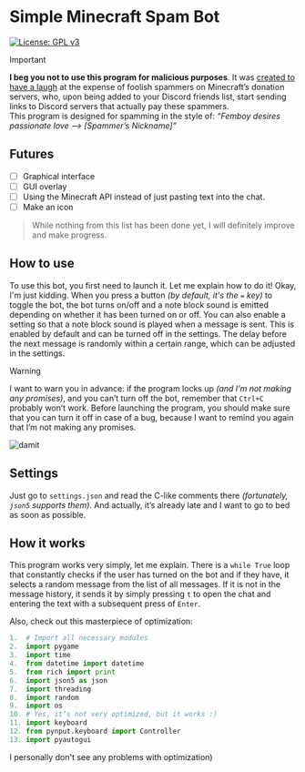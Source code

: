# Simple Minecraft Spam Bot

[![License: GPL v3](https://img.shields.io/badge/License-GPLv3-blue.svg)](https://www.gnu.org/licenses/gpl-3.0)

> [!IMPORTANT]
> <b>I beg you not to use this program for malicious purposes</b>. It was <ins>created to have a laugh</ins> at the expense of foolish spammers on Minecraft’s donation servers, who, upon being added to your Discord friends list, start sending links to Discord servers that actually pay these spammers.<br>This program is designed for spamming in the style of: <i>“Femboy desires passionate love —> _[Spammer’s Nickname]_”</i>
## Futures
- [ ] Graphical interface
- [ ] GUI overlay
- [ ] Using the Minecraft API instead of just pasting text into the chat.
- [ ] Make an icon
> While nothing from this list has been done yet, I will definitely improve and make progress.

## How to use
To use this bot, you first need to launch it. Let me explain how to do it! Okay, I'm just kidding. When you press a button <i>(by default, it's the `=` key)</i> to toggle the bot, the bot turns on/off and a note block sound is emitted depending on whether it has been turned on or off. You can also enable a setting so that a note block sound is played when a message is sent. This is enabled by default and can be turned off in the settings. The delay before the next message is randomly within a certain range, which can be adjusted in the settings.
> [!WARNING]
> I want to warn you in advance: if the program locks up <i>(and I’m not making any promises)</i>, and you can’t turn off the bot, remember that `Ctrl+C` probably won’t work. Before launching the program, you should make sure that you can turn it off in case of a bug, because I want to remind you again that I’m not making any promises.

![damit](https://github.com/l2G7-27G/Simple-Minecraft-Spam-Bot/assets/159056065/42b91b35-703d-4e2f-ad26-2ae48d5f8bfe)

## Settings
Just go to `settings.json` and read the C-like comments there <i>(fortunately, `json5` supports them)</i>. And actually, it’s already late and I want to go to bed as soon as possible.

## How it works
This program works very simply, let me explain. There is a `while True` loop that constantly checks if the user has turned on the bot and if they have, it selects a random message from the list of all messages. If it is not in the message history, it sends it by simply pressing `t` to open the chat and entering the text with a subsequent press of `Enter`.

Also, check out this masterpiece of optimization:
```python
1.  # Import all necessary modules
2.  import pygame
3.  import time
4.  from datetime import datetime
5.  from rich import print
6.  import json5 as json
7.  import threading
8.  import random
9.  import os
10. # Yes, it’s not very optimized, but it works :)
11. import keyboard
12. from pynput.keyboard import Controller
13. import pyautogui
```
I personally don't see any problems with optimization)

